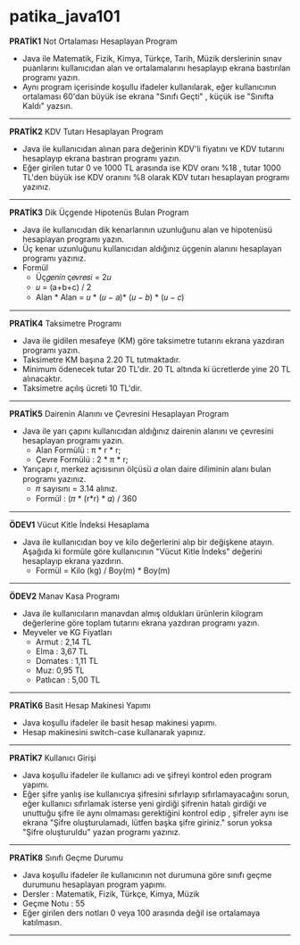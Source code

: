 # patika_java101

**PRATİK1**
Not Ortalaması Hesaplayan Program
* Java ile Matematik, Fizik, Kimya, Türkçe, Tarih, Müzik derslerinin sınav puanlarını kullanıcıdan alan ve ortalamalarını hesaplayıp ekrana bastırılan programı yazın.
* Aynı program içerisinde koşullu ifadeler kullanılarak, eğer kullanıcının ortalaması 60'dan büyük ise ekrana "Sınıfı Geçti" , küçük ise "Sınıfta Kaldı" yazsın.

**********

**PRATİK2**
KDV Tutarı Hesaplayan Program
* Java ile kullanıcıdan alınan para değerinin KDV'li fiyatını ve KDV tutarını hesaplayıp ekrana bastıran programı yazın.
* Eğer girilen tutar 0 ve 1000 TL arasında ise KDV oranı %18 , tutar 1000 TL'den büyük ise KDV oranını %8 olarak KDV tutarı hesaplayan programı yazınız.

**********

**PRATİK3**
Dik Üçgende Hipotenüs Bulan Program
* Java ile kullanıcıdan dik kenarlarının uzunluğunu alan ve hipotenüsü hesaplayan programı yazın.
* Üç kenar uzunluğunu kullanıcıdan aldığınız üçgenin alanını hesaplayan programı yazınız.
* Formül
  * Üç𝑔𝑒𝑛𝑖𝑛 ç𝑒𝑣𝑟𝑒𝑠𝑖 = 2𝑢
  * 𝑢 = (a+b+c) / 2
  * Alan * Alan = 𝑢 * (𝑢 − 𝑎)* (𝑢 − 𝑏) * (𝑢 − 𝑐)

**********

**PRATİK4**
Taksimetre Programı
* Java ile gidilen mesafeye (KM) göre taksimetre tutarını ekrana yazdıran programı yazın.
* Taksimetre KM başına 2.20 TL tutmaktadır.
* Minimum ödenecek tutar 20 TL'dir. 20 TL altında ki ücretlerde yine 20 TL alınacaktır.
* Taksimetre açılış ücreti 10 TL'dir.

**********

**PRATİK5**
Dairenin Alanını ve Çevresini Hesaplayan Program
* Java ile yarı çapını kullanıcıdan aldığınız dairenin alanını ve çevresini hesaplayan programı yazın.
  * Alan Formülü : π * r * r;
  * Çevre Formülü : 2 * π * r;
* Yarıçapı r, merkez açısısının ölçüsü 𝛼 olan daire diliminin alanı bulan programı yazınız.
  * 𝜋 sayısını = 3.14 alınız.
  * Formül : (𝜋 * (r*r) * 𝛼) / 360

**********

**ÖDEV1**
Vücut Kitle İndeksi Hesaplama
* Java ile kullanıcıdan boy ve kilo değerlerini alıp bir değişkene atayın. Aşağıda ki formüle göre kullanıcının "Vücut Kitle İndeks" değerini hesaplayıp ekrana yazdırın.
  * Formül = Kilo (kg) / Boy(m) * Boy(m)

**********

**ÖDEV2**
Manav Kasa Programı
* Java ile kullanıcıların manavdan almış oldukları ürünlerin kilogram değerlerine göre toplam tutarını ekrana yazdıran programı yazın.
* Meyveler ve KG Fiyatları
  * Armut : 2,14 TL
  * Elma : 3,67 TL
  * Domates : 1,11 TL
  * Muz: 0,95 TL
  * Patlıcan : 5,00 TL

**********

**PRATİK6**
Basit Hesap Makinesi Yapımı
* Java koşullu ifadeler ile basit hesap makinesi yapımı.
* Hesap makinesini switch-case kullanarak yapınız.

**********

**PRATİK7**
Kullanıcı Girişi
* Java koşullu ifadeler ile kullanıcı adı ve şifreyi kontrol eden program yapımı.
* Eğer şifre yanlış ise kullanıcıya şifresini sıfırlayıp sıfırlamayacağını sorun, eğer kullanıcı sıfırlamak isterse yeni girdiği şifrenin hatalı girdiği ve unuttuğu şifre ile aynı olmaması gerektiğini kontrol edip , şifreler aynı ise ekrana "Şifre oluşturulamadı, lütfen başka şifre giriniz." sorun yoksa "Şifre oluşturuldu" yazan programı yazınız.

**********

**PRATİK8**
Sınıfı Geçme Durumu
* Java koşullu ifadeler ile kullanıcının not durumuna göre sınıfı geçme durumunu hesaplayan program yapımı.
* Dersler : Matematik, Fizik, Türkçe, Kimya, Müzik
* Geçme Notu : 55
* Eğer girilen ders notları 0 veya 100 arasında değil ise ortalamaya katılmasın.

**********
